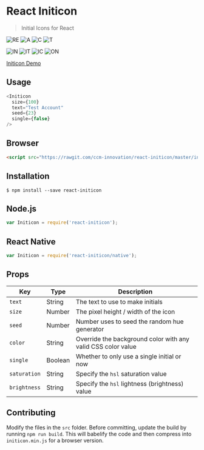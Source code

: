 # React Initicon
> Initial Icons for React

![RE](https://drive.google.com/uc?export=view&id=0BwAfqxmTWrImZzdZS1ZweVNlaUU)
![A](https://drive.google.com/uc?export=view&id=0BwAfqxmTWrImeWg3TzQ3bWpOZ0k)
![C](https://drive.google.com/uc?export=view&id=0BwAfqxmTWrImRHNtQ0hSQmswY0k)
![T](https://drive.google.com/uc?export=view&id=0BwAfqxmTWrImMWc2R01Zb2w5OEU)

![IN](https://drive.google.com/uc?export=view&id=0BwAfqxmTWrImSjJJdG1CWHdTaEU)
![IT](https://drive.google.com/uc?export=view&id=0BwAfqxmTWrImREkwUFRwSGM0cjA)
![IC](https://drive.google.com/uc?export=view&id=0BwAfqxmTWrImanU0WU1WSnNhME0)
![ON](https://drive.google.com/uc?export=view&id=0BwAfqxmTWrImRXVWZDJyWWhzbHc)

[Initicon Demo](https://bradbumbalough.github.io/react-initicon)

## Usage
```JavaScript
<Initicon
  size={100}
  text="Test Account"
  seed={23}
  single={false}
/>
```

## Browser
```HTML
<script src="https://rawgit.com/ccm-innovation/react-initicon/master/initicon.min.js"></script>
```

## Installation
```
$ npm install --save react-initicon
```

## Node.js
```JavaScript
var Initicon = require('react-initicon');
```

## React Native
```JavaScript
var Initicon = require('react-initicon/native');
```

## Props
|Key |Type |Description |
|--- |--- |--- |
|`text`|String|The text to use to make initials|
|`size`|Number|The pixel height / width of the icon|
|`seed`|Number|Number uses to seed the random hue generator|
|`color`|String|Override the background color with any valid CSS color value|
|`single`|Boolean|Whether to only use a single initial or now|
|`saturation`|String|Specify the `hsl` saturation value|
|`brightness`|String|Specify the `hsl` lightness (brightness) value|

## Contributing
Modify the files in the `src` folder. Before committing, update the build by running `npm run build`. This will babelify the code and then compress into `initicon.min.js` for a browser version.
